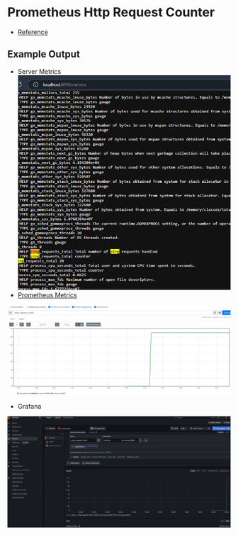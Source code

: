 # Prometheus Http Request Counter

- [Reference](https://prometheus.io/docs/tutorials/instrumenting_http_server_in_go/)

## Example Output

- Server Metrics
![alt text](image.png)
- [Prometheus Metrics](http://localhost:9000/graph?g0.expr=ping_requests_total&g0.tab=0&g0.display_mode=lines&g0.show_exemplars=0&g0.range_input=1h)

![alt text](image-1.png)

- Grafana

![alt text](image-2.png)